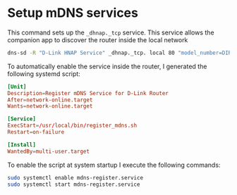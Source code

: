 # Setup mDNS services

This command sets up the `_dhnap._tcp` service. This service allows the companion app to discover the router inside the local network

```bash
dns-sd -R "D-Link HNAP Service" _dhnap._tcp. local 80 "model_number=DIR-868L hw_version=B1 mac=7A:2C:6B:A6:47:72 wlan0_ssid=Test-IoT wlan1_ssid=Test-IoT version=0201 dcs=24601 mydlink=true hnf=false m_GUI=false bundle_number=1 mve=DZM00 dms=master dct=100" >/dev/null 2>&1 &
```

To automatically enable the service inside the router, I generated the following systemd script:

```conf
[Unit]
Description=Register mDNS Service for D-Link Router
After=network-online.target
Wants=network-online.target

[Service]
ExecStart=/usr/local/bin/register_mdns.sh
Restart=on-failure

[Install]
WantedBy=multi-user.target
```

To enable the script at system startup I execute the following commands:

```bash
sudo systemctl enable mdns-register.service
sudo systemctl start mdns-register.service
```
